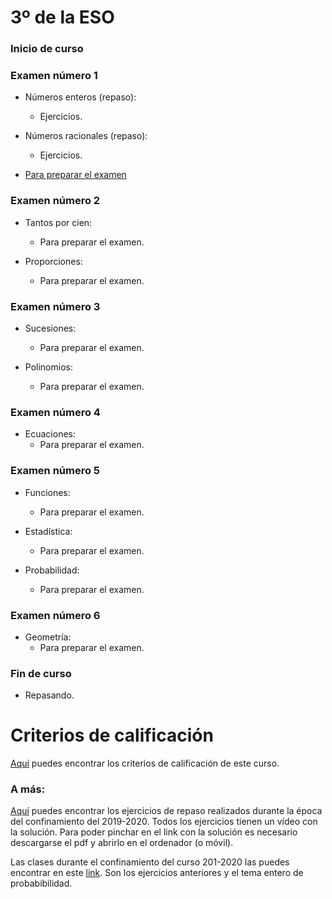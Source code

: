 # 3º de la ESO

### Inicio de curso

### Examen número 1
* Números enteros (repaso):
    + Ejercicios.

* Números racionales (repaso):
    + Ejercicios.

* [Para preparar el examen](bs1_examen01_pe.pdf)

### Examen número 2
* Tantos por cien:
  + Para preparar el examen.

* Proporciones:
  + Para preparar el examen.


### Examen número 3
* Sucesiones:
  + Para preparar el examen.

* Polinomios:
  + Para preparar el examen.

### Examen número 4
* Ecuaciones:
  + Para preparar el examen.

### Examen número 5
* Funciones:
  + Para preparar el examen.

* Estadística:
  + Para preparar el examen.

* Probabilidad:
  + Para preparar el examen.


### Examen número 6
* Geometría:
  + Para preparar el examen.


### Fin de curso
* Repasando.


# Criterios de calificación
[Aquí](../criterios/criterios_calificacion.pdf) puedes encontrar los criterios
de calificación de este curso. 

### A más:

[Aquí](e3_pandemia_ct.pdf) puedes encontrar los ejercicios de repaso
realizados durante la época del confinamiento del 2019-2020. Todos los
ejercicios tienen un vídeo con la solución. Para poder pinchar en el link con
la solución es necesario descargarse el pdf y abrirlo en el ordenador (o
móvil).


Las clases durante el confinamiento del curso 201-2020 las puedes encontrar 
en este [link](../confinamiento/E3A/README.md). Son los ejercicios anteriores
y el tema entero de probabibilidad.

